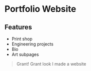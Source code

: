 # Portfolio Website

## Features 
* Print shop
* Engineering projects
* Bio
* Art subpages

> Grant! Grant look I made a website